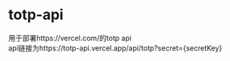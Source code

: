 # totp-api
用于部署https://vercel.com/的totp api
<br/>api链接为https://totp-api.vercel.app/api/totp?secret={secretKey}
